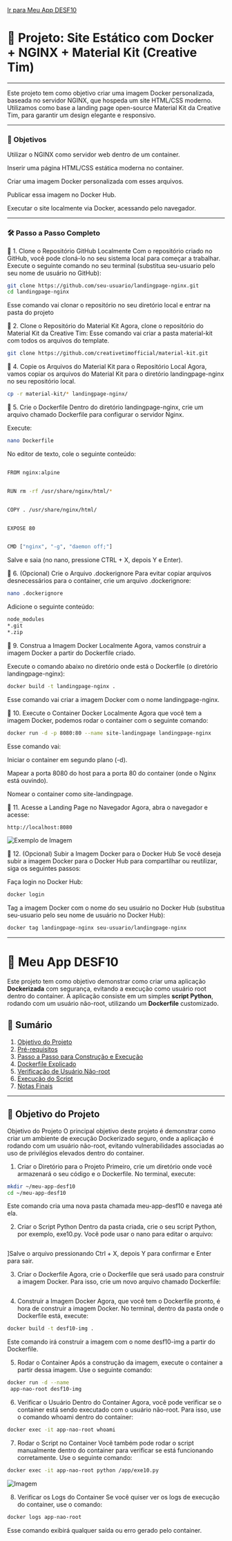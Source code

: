

[Ir para Meu App DESF10](#-meu-app-desf10)

# 🚀 Projeto: Site Estático com Docker + NGINX + Material Kit (Creative Tim)
---
Este projeto tem como objetivo criar uma imagem Docker personalizada, baseada no servidor NGINX, que hospeda um site HTML/CSS moderno. Utilizamos como base a landing page open-source Material Kit da Creative Tim, para garantir um design elegante e responsivo.

---
### 📌 Objetivos
Utilizar o NGINX como servidor web dentro de um container.

Inserir uma página HTML/CSS estática moderna no container.

Criar uma imagem Docker personalizada com esses arquivos.

Publicar essa imagem no Docker Hub.

Executar o site localmente via Docker, acessando pelo navegador.

---
### 🛠️ Passo a Passo Completo
🔹 1. Clone o Repositório GitHub Localmente
Com o repositório criado no GitHub, você pode cloná-lo no seu sistema local para começar a trabalhar. Execute o seguinte comando no seu terminal (substitua seu-usuario pelo seu nome de usuário no GitHub):
```bash
git clone https://github.com/seu-usuario/landingpage-nginx.git
cd landingpage-nginx

```
Esse comando vai clonar o repositório no seu diretório local e entrar na pasta do projeto

🔹 2. Clone o Repositório do Material Kit
Agora, clone o repositório do Material Kit da Creative Tim:
Esse comando vai criar a pasta material-kit com todos os arquivos do template.

```bash
git clone https://github.com/creativetimofficial/material-kit.git

```
🔹 4. Copie os Arquivos do Material Kit para o Repositório Local
Agora, vamos copiar os arquivos do Material Kit para o diretório landingpage-nginx no seu repositório local.
```bash
cp -r material-kit/* landingpage-nginx/

```

🔹 5. Crie o Dockerfile
Dentro do diretório landingpage-nginx, crie um arquivo chamado Dockerfile para configurar o servidor Nginx.

Execute:


```bash
nano Dockerfile

```
No editor de texto, cole o seguinte conteúdo:
```bash

FROM nginx:alpine


RUN rm -rf /usr/share/nginx/html/*


COPY . /usr/share/nginx/html/


EXPOSE 80


CMD ["nginx", "-g", "daemon off;"]

```
Salve e saia (no nano, pressione CTRL + X, depois Y e Enter).

🔹 6. (Opcional) Crie o Arquivo .dockerignore
Para evitar copiar arquivos desnecessários para o container, crie um arquivo .dockerignore:
```bash
nano .dockerignore
```
Adicione o seguinte conteúdo:
```bash
node_modules
*.git
*.zip

```
🔹 9. Construa a Imagem Docker Localmente
Agora, vamos construir a imagem Docker a partir do Dockerfile criado.

Execute o comando abaixo no diretório onde está o Dockerfile (o diretório landingpage-nginx):
```bash
docker build -t landingpage-nginx .

```

Esse comando vai criar a imagem Docker com o nome landingpage-nginx.



🔹 10. Execute o Container Docker Localmente
Agora que você tem a imagem Docker, podemos rodar o container com o seguinte comando:

```bash
docker run -d -p 8080:80 --name site-landingpage landingpage-nginx

```
Esse comando vai:

Iniciar o container em segundo plano (-d).

Mapear a porta 8080 do host para a porta 80 do container (onde o Nginx está ouvindo).

Nomear o container como site-landingpage.


🔹 11. Acesse a Landing Page no Navegador
Agora, abra o navegador e acesse:
```bash
http://localhost:8080

```
 <img src="https://github.com/user-attachments/assets/4754eefc-c6b5-4e4c-baf1-c96ba5c53de2" alt="Exemplo de Imagem">

🔹 12. (Opcional) Subir a Imagem Docker para o Docker Hub
Se você deseja subir a imagem Docker para o Docker Hub para compartilhar ou reutilizar, siga os seguintes passos:

Faça login no Docker Hub:
```bash
docker login

```

Tag a imagem Docker com o nome do seu usuário no Docker Hub (substitua seu-usuario pelo seu nome de usuário no Docker Hub):

```bash
docker tag landingpage-nginx seu-usuario/landingpage-nginx

```


---

# 🚀 **Meu App DESF10**

Este projeto tem como objetivo demonstrar como criar uma aplicação **Dockerizada** com segurança, evitando a execução como usuário root dentro do container. A aplicação consiste em um simples **script Python**, rodando com um usuário não-root, utilizando um **Dockerfile** customizado.

## 📑 **Sumário**

1. [Objetivo do Projeto](#objetivo-do-projeto)
2. [Pré-requisitos](#pré-requisitos)
3. [Passo a Passo para Construção e Execução](#passo-a-passo-para-construção-e-execução)
4. [Dockerfile Explicado](#dockerfile-explicado)
5. [Verificação de Usuário Não-root](#verificação-de-usuário-não-root)
6. [Execução do Script](#execução-do-script)
7. [Notas Finais](#notas-finais)

---

## 🎯 **Objetivo do Projeto**

Objetivo do Projeto
O principal objetivo deste projeto é demonstrar como criar um ambiente de execução Dockerizado seguro, onde a aplicação é rodando com um usuário não-root, evitando vulnerabilidades associadas ao uso de privilégios elevados dentro do container.



1. Criar o Diretório para o Projeto
Primeiro, crie um diretório onde você armazenará o seu código e o Dockerfile. No terminal, execute:


```bash
mkdir ~/meu-app-desf10
cd ~/meu-app-desf10

```
Este comando cria uma nova pasta chamada meu-app-desf10 e navega até ela.



2. Criar o Script Python
Dentro da pasta criada, crie o seu script Python, por exemplo, exe10.py. Você pode usar o nano para editar o arquivo:

```bash


```
]Salve o arquivo pressionando Ctrl + X, depois Y para confirmar e Enter para sair.



3. Criar o Dockerfile
Agora, crie o Dockerfile que será usado para construir a imagem Docker. Para isso, crie um novo arquivo chamado Dockerfile:
```bash


```


4. Construir a Imagem Docker
Agora, que você tem o Dockerfile pronto, é hora de construir a imagem Docker. No terminal, dentro da pasta onde o Dockerfile está, execute:


```bash
docker build -t desf10-img .

```


Este comando irá construir a imagem com o nome desf10-img a partir do Dockerfile.


5. Rodar o Container
Após a construção da imagem, execute o container a partir dessa imagem. Use o seguinte comando:

```bash
docker run -d --name
 app-nao-root desf10-img
```
6. Verificar o Usuário Dentro do Container
Agora, você pode verificar se o container está sendo executado com o usuário não-root. Para isso, use o comando whoami dentro do container:



```bash
docker exec -it app-nao-root whoami
```

7. Rodar o Script no Container
Você também pode rodar o script manualmente dentro do container para verificar se está funcionando corretamente. Use o seguinte comando:

```bash
docker exec -it app-nao-root python /app/exe10.py

```
<img src="https://github.com/user-attachments/assets/7558a041-65d1-41d0-9459-503978bc779f" alt="Imagem">

8. Verificar os Logs do Container
Se você quiser ver os logs de execução do container, use o comando:

```bash
docker logs app-nao-root

```
Esse comando exibirá qualquer saída ou erro gerado pelo container.


